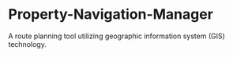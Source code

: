 # Property-Navigation-Manager
A route planning tool utilizing geographic information system (GIS) technology.  
